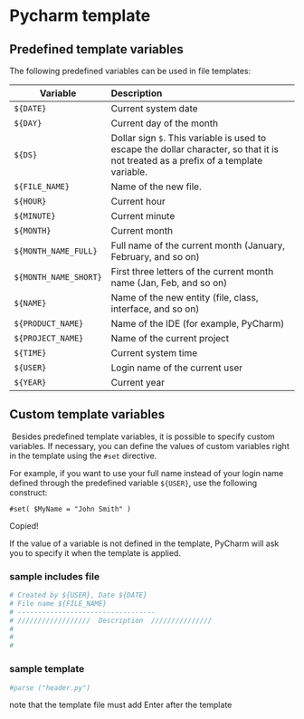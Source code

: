 # Pycharm template

## Predefined template variables﻿

The following predefined variables can be used in file templates:

| Variable              | Description                                                  |
| --------------------- | :----------------------------------------------------------- |
| `${DATE}`             | Current system date                                          |
| `${DAY}`              | Current day of the month                                     |
| `${DS}`               | Dollar sign `$`. This variable is used to escape the dollar character, so that it is not treated as a prefix of a template variable. |
| `${FILE_NAME}`        | Name of the new file.                                        |
| `${HOUR}`             | Current hour                                                 |
| `${MINUTE}`           | Current minute                                               |
| `${MONTH}`            | Current month                                                |
| `${MONTH_NAME_FULL}`  | Full name of the current month (January, February, and so on) |
| `${MONTH_NAME_SHORT}` | First three letters of the current month name (Jan, Feb, and so on) |
| `${NAME}`             | Name of the new entity (file, class, interface, and so on)   |
| `${PRODUCT_NAME}`     | Name of the IDE (for example, PyCharm)                       |
| `${PROJECT_NAME}`     | Name of the current project                                  |
| `${TIME}`             | Current system time                                          |
| `${USER}`             | Login name of the current user                               |
| `${YEAR}`             | Current year                                                 |

## Custom template variables﻿

​             Besides predefined template variables, it is possible to  specify custom variables.             If necessary, you can define the  values of custom variables right in the template using the `#set` directive.         

For example, if you want to use your full name instead of your login name defined through the predefined variable `${USER}`, use the following construct:

```none
#set( $MyName = "John Smith" )
```



Copied!

If the value of a variable is not defined in the template, PyCharm will ask you to specify it when the template is applied.





### sample includes file 

```python
# Created by ${USER}, Date ${DATE}
# File name ${FILE_NAME}
# ----------------------------------
# //////////////////  Description  ///////////////
# 
# 
#

```





### sample template

```python
#parse ("header.py")

```

note that the template file must add Enter after the template 